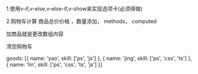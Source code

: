 1.使用v-if,v-else,v-else-if,v-show来实现选项卡(必须得做)

2.购物车计算 商品总价价格 ，数量添加， methods， computed

加商品就是更改数组内容

清空购物车

goods: [{
    name: 'yao',
    skill: ['ps', 'js']
}, {
    name: 'jing',
    skill: ['ps', 'css', 'ts']
}, {
    name: 'lin',
    skill: ['ps', 'css', 'ts', 'js']
}]